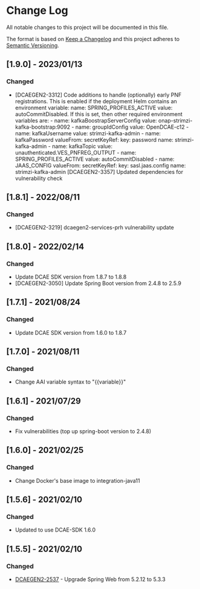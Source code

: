 # Change Log
All notable changes to this project will be documented in this file.

The format is based on [Keep a Changelog](http://keepachangelog.com/)
and this project adheres to [Semantic Versioning](http://semver.org/).

## [1.9.0] - 2023/01/13
### Changed
- [DCAEGEN2-3312] Code additions to handle (optionally) early PNF registrations. This is enabled if the deployment Helm contains an environment variable: name: SPRING_PROFILES_ACTIVE
          value: autoCommitDisabled. 
  If this is set, then other required environment variables are:
       - name: kafkaBoostrapServerConfig
          value: onap-strimzi-kafka-bootstrap:9092
        - name: groupIdConfig
          value: OpenDCAE-c12
        - name: kafkaUsername
          value: strimzi-kafka-admin
        - name: kafkaPassword
          valueFrom:
            secretKeyRef:
              key: password
              name: strimzi-kafka-admin
        - name: kafkaTopic
          value: unauthenticated.VES_PNFREG_OUTPUT
        - name: SPRING_PROFILES_ACTIVE
          value: autoCommitDisabled
        - name: JAAS_CONFIG
          valueFrom:
            secretKeyRef:
              key: sasl.jaas.config
              name: strimzi-kafka-admin
  [DCAEGEN2-3357] Updated dependencies for vulnerability check

## [1.8.1] - 2022/08/11
### Changed
- [DCAEGEN2-3219] dcaegen2-services-prh vulnerability update


## [1.8.0] - 2022/02/14
### Changed
- Update DCAE SDK version from 1.8.7 to 1.8.8
- [DCAEGEN2-3050] Update Spring Boot version from 2.4.8 to 2.5.9

## [1.7.1] - 2021/08/24
### Changed
- Update DCAE SDK version from 1.6.0 to 1.8.7

## [1.7.0] - 2021/08/11
### Changed
- Change AAI variable syntax to "{{variable}}"

## [1.6.1] - 2021/07/29
### Changed
- Fix vulnerabilities (top up spring-boot version to 2.4.8)

## [1.6.0] - 2021/02/25
### Changed
- Change Docker's base image to integration-java11

## [1.5.6] - 2021/02/10
### Changed
- Updated to use DCAE-SDK 1.6.0

## [1.5.5] - 2021/02/10
### Changed
- [DCAEGEN2-2537](https://jira.onap.org/browse/DCAEGEN2-2537) - Upgrade Spring Web from 5.2.12 to 5.3.3

